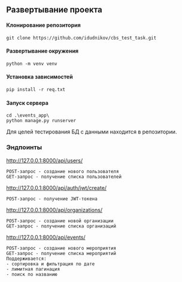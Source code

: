 ## Развертывание проекта

#### Клонирование репозитория
    git clone https://github.com/idudnikov/cbs_test_task.git
#### Развертывание окружения
    python -m venv venv
#### Установка зависимостей
    pip install -r req.txt
#### Запуск сервера
    cd .\events_app\
    python manage.py runserver
Для целей тестирования БД с данными находится в репозитории.
### Эндпоинты

http://127.0.0.1:8000/api/users/

    POST-запрос - создание нового пользователя
    GET-запрос - получение списка пользователей

http://127.0.0.1:8000/api/auth/jwt/create/

    POST-запрос - получение JWT-токена

http://127.0.0.1:8000/api/organizations/
    
    POST-запрос - создание новой организации
    GET-запрос - получение списка организаций

http://127.0.0.1:8000/api/events/

    POST-запрос - создание нового мероприятия
    GET-запрос - получение списка мероприятий
    Поддерживается:
    - сортировка и фильтрация по дате
    - лимитная пагинация
    - поиск по названию
